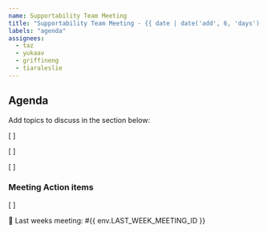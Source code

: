 ```yaml
---
name: Supportability Team Meeting
title: "Supportability Team Meeting - {{ date | date('add', 6, 'days') | date('dddd, MMMM Do, YYYY') }}"
labels: "agenda"
assignees:
  - taz
  - yukaav
  - griffineng
  - tiaraleslie
---
```


## Agenda 
Add topics to discuss in the section below: 

[ ] 

[ ] 

[ ] 



### Meeting Action items
[ ]

:information_desk_person: Last weeks meeting: #{{ env.LAST_WEEK_MEETING_ID }}
